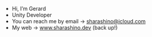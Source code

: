 - Hi, I’m Gerard
- Unity Developer
- You can reach me by email -> sharashino@icloud.com
- My web -> www.sharashino.dev (back up!)
